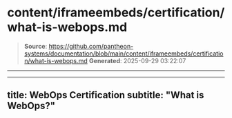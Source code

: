 # content/iframeembeds/certification/what-is-webops.md

> **Source**: https://github.com/pantheon-systems/documentation/blob/main/content/iframeembeds/certification/what-is-webops.md
> **Generated**: 2025-09-29 03:22:07

---

---
title: WebOps Certification
subtitle: "What is WebOps?"
---

<Partial file="certification-guide/what-is-webops.md" />
